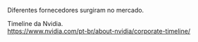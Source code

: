 Diferentes fornecedores surgiram no mercado.

Timeline da Nvidia.  
https://www.nvidia.com/pt-br/about-nvidia/corporate-timeline/